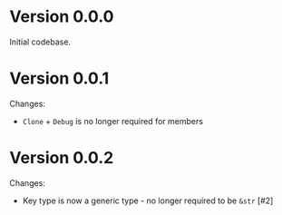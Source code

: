 # Version 0.0.0

Initial codebase.

# Version 0.0.1

Changes:
* `Clone` + `Debug` is no longer required for members

# Version 0.0.2

Changes:
* Key type is now a generic type - no longer required to be `&str` [#2]
